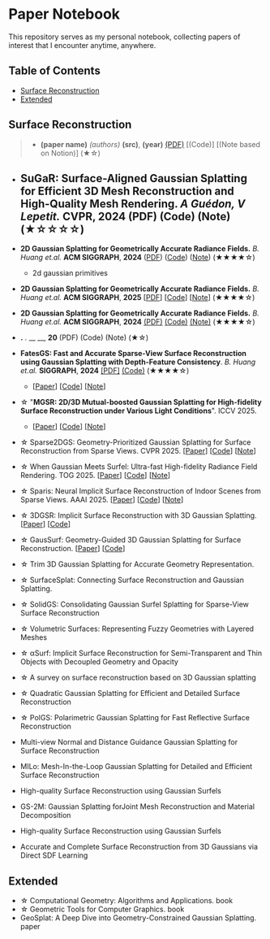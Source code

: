# Paper Notebook

This repository serves as my personal notebook, collecting papers of interest that I encounter anytime, anywhere.

## Table of Contents

- [Surface Reconstruction](#Surface-Reconstruction)
- [Extended](#Extended)


## Surface Reconstruction
>- __(paper name)__ _(authors)_ __(src)__, __(year)__ [(PDF)]() [(Code)] [(Note based on Notion)] (★☆)

- __SuGaR: Surface-Aligned Gaussian Splatting for Efficient 3D Mesh Reconstruction and High-Quality Mesh Rendering.__ _A Guédon, V Lepetit._ __CVPR__, __2024__ (PDF) (Code) (Note) (★☆☆☆☆)
  - 
- __2D Gaussian Splatting for Geometrically Accurate Radiance Fields.__ _B. Huang et.al._  __ACM SIGGRAPH__, __2024__ ([PDF](https://arxiv.org/pdf/2403.17888)) ([Code](https://github.com/hbb1/2d-gaussian-splatting)) ([Note]()) (★★★★☆)
  - 2d gaussian primitives
- __2D Gaussian Splatting for Geometrically Accurate Radiance Fields.__ _B. Huang et.al._  __ACM SIGGRAPH__, __2025__ [[PDF](https://arxiv.org/pdf/2403.17888)] [[Code](https://github.com/hbb1/2d-gaussian-splatting)] [[Note]()] (★★★★☆)

- __2D Gaussian Splatting for Geometrically Accurate Radiance Fields.__ _B. Huang et.al._  __ACM SIGGRAPH__, __2024__ [(PDF)](https://arxiv.org/pdf/2403.17888) [(Code)](https://github.com/hbb1/2d-gaussian-splatting) [(Note)]() (★★★★☆)

- __.__ _._ __ __, __20__ (PDF) (Code) (Note) (★☆)
- __FatesGS: Fast and Accurate Sparse-View Surface Reconstruction using Gaussian Splatting with Depth-Feature Consistency__. _B. Huang et.al._  __SIGGRAPH__, __2024__ [[PDF]](https://arxiv.org/pdf/2403.17888) [(Code)](https://github.com/hbb1/2d-gaussian-splatting) (★★★★☆)
  - [[Paper](https://arxiv.org/pdf/2501.04628)] [[Code](https://github.com/yulunwu0108/FatesGS)] [[Note]()]  
- ☆ "__MGSR: 2D/3D Mutual-boosted Gaussian Splatting for High-fidelity Surface Reconstruction under Various Light Conditions__". ICCV 2025.
  - [[Paper](https://arxiv.org/pdf/2503.05182)] [[Code](https://github.com/TsingyuanChou/MGSR)]  [[Note]()]  
- ☆ Sparse2DGS: Geometry-Prioritized Gaussian Splatting for Surface Reconstruction from Sparse Views. CVPR 2025. [[Paper](https://arxiv.org/pdf/2504.20378)] [[Code](https://github.com/Wuuu3511/Sparse2DGS)] [[Note]()]  
- ☆ When Gaussian Meets Surfel: Ultra-fast High-fidelity Radiance Field Rendering. TOG 2025. [[Paper](https://arxiv.org/pdf/2504.17545)] [[Code]()] [[Note]()]  
- ☆ Sparis: Neural Implicit Surface Reconstruction of Indoor Scenes from Sparse Views. AAAI 2025. [[Paper](https://arxiv.org/pdf/2501.01196)] [[Code](https://github.com/yulunwu0108/Sparis)] [[Note]()]  
- ☆ 3DGSR: Implicit Surface Reconstruction with 3D Gaussian Splatting. [[Paper](https://dl.acm.org/doi/pdf/10.1145/3687952)] [[Code]()]
- ☆ GausSurf: Geometry-Guided 3D Gaussian Splatting for Surface Reconstruction. [[Paper]()] [[Code](https://github.com/jiepengwang/GausSurf)]
- ☆ Trim 3D Gaussian Splatting for Accurate Geometry Representation.
- ☆ SurfaceSplat: Connecting Surface Reconstruction and Gaussian Splatting.
- ☆ SolidGS: Consolidating Gaussian Surfel Splatting for Sparse-View Surface Reconstruction
- ☆ Volumetric Surfaces: Representing Fuzzy Geometries with Layered Meshes
- ☆ αSurf: Implicit Surface Reconstruction for Semi-Transparent and Thin Objects with Decoupled Geometry and Opacity
- ☆ A survey on surface reconstruction based on 3D Gaussian splatting
- ☆ Quadratic Gaussian Splatting for Efficient and Detailed Surface Reconstruction
- ☆ PolGS: Polarimetric Gaussian Splatting for Fast Reflective Surface Reconstruction
- Multi-view Normal and Distance Guidance Gaussian Splatting for Surface Reconstruction
- MILo: Mesh-In-the-Loop Gaussian Splatting for Detailed and Efficient Surface Reconstruction
- High-quality Surface Reconstruction using Gaussian Surfels
- GS-2M: Gaussian Splatting forJoint Mesh Reconstruction and Material Decomposition
- High-quality Surface Reconstruction using Gaussian Surfels
- Accurate and Complete Surface Reconstruction from 3D Gaussians via Direct SDF Learning



## Extended
  
- ☆ Computational Geometry: Algorithms and Applications. book 
- ☆ Geometric Tools for Computer Graphics. book
- GeoSplat: A Deep Dive into Geometry-Constrained Gaussian Splatting. paper

